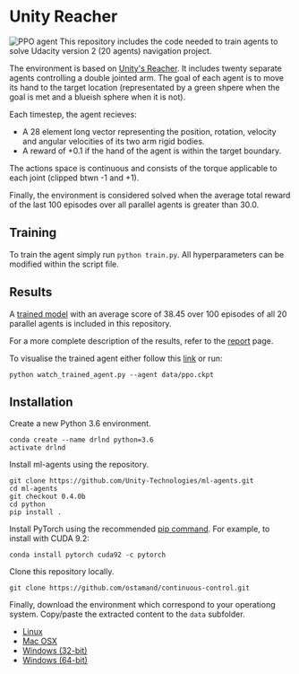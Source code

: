 # Unity Reacher
![PPO agent](assets/unity_reacher_ppo_agent.gif)
This repository includes the code needed to train agents to solve Udacity version 2 (20 agents) navigation project. 

The environment is based on [Unity's Reacher](https://github.com/Unity-Technologies/ml-agents/blob/master/docs/Learning-Environment-Examples.md). It includes twenty separate agents controlling a double jointed arm. The goal of each agent is to move its hand to the target location (representated by a green shpere when the goal is met and a blueish sphere when it is not). 

Each timestep, the agent recieves:

-  A 28 element long vector representing the position, rotation, velocity and angular velocities of its two arm rigid bodies.
- A reward of +0.1 if the hand of the agent is within the target boundary.

The actions space is continuous and consists of the torque applicable to each joint (clipped btwn -1 and +1).

Finally, the environment is considered solved when the average total reward of the last 100 episodes over all parallel agents is greater than 30.0.

## Training 

To train the agent simply run `python train.py`. All hyperparameters can be modified within the script file.   

## Results 

A [trained model](saved_models/agent_ppo.ckpt) with an average score of 38.45 over 100 episodes of all 20 parallel agents is included in this repository.

For a more complete description of the results, refer to the [report](report.md) page.

To visualise the trained agent either follow this [link](https://youtu.be/ExtYVXhBvEI) or run:

```
python watch_trained_agent.py --agent data/ppo.ckpt
``` 

## Installation

Create a new Python 3.6 environment.

```
conda create --name drlnd python=3.6 
activate drlnd
```

Install ml-agents using the repository.

```
git clone https://github.com/Unity-Technologies/ml-agents.git
cd ml-agents
git checkout 0.4.0b
cd python 
pip install .
```

Install PyTorch using the recommended [pip command](https://pytorch.org/). For example, to install with CUDA 9.2: 

```
conda install pytorch cuda92 -c pytorch
```

Clone this repository locally. 

```
git clone https://github.com/ostamand/continuous-control.git
```

Finally, download the environment which correspond to your operationg system. Copy/paste the extracted content to the `data` subfolder. 

- [Linux](https://s3-us-west-1.amazonaws.com/udacity-drlnd/P2/Reacher/Reacher_Linux.zip) 
- [Mac OSX](https://s3-us-west-1.amazonaws.com/udacity-drlnd/P2/Reacher/Reacher.app.zip)
- [Windows (32-bit)](https://s3-us-west-1.amazonaws.com/udacity-drlnd/P2/Reacher/Reacher_Windows_x86.zip)
- [Windows (64-bit)](https://s3-us-west-1.amazonaws.com/udacity-drlnd/P2/Reacher/Reacher_Windows_x86_64.zip)
